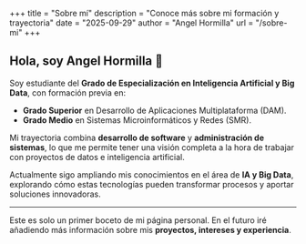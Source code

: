 +++
title = "Sobre mí"
description = "Conoce más sobre mi formación y trayectoria"
date = "2025-09-29"
author = "Angel Hormilla"
url = "/sobre-mi"
+++

## Hola, soy Angel Hormilla 👋

Soy estudiante del **Grado de Especialización en Inteligencia Artificial y Big Data**, con formación previa en:

- **Grado Superior** en Desarrollo de Aplicaciones Multiplataforma (DAM).  
- **Grado Medio** en Sistemas Microinformáticos y Redes (SMR).  

Mi trayectoria combina **desarrollo de software** y **administración de sistemas**, lo que me permite tener una visión completa a la hora de trabajar con proyectos de datos e inteligencia artificial.

Actualmente sigo ampliando mis conocimientos en el área de **IA y Big Data**, explorando cómo estas tecnologías pueden transformar procesos y aportar soluciones innovadoras.

---

Este es solo un primer boceto de mi página personal. En el futuro iré añadiendo más información sobre mis **proyectos, intereses y experiencia**.
